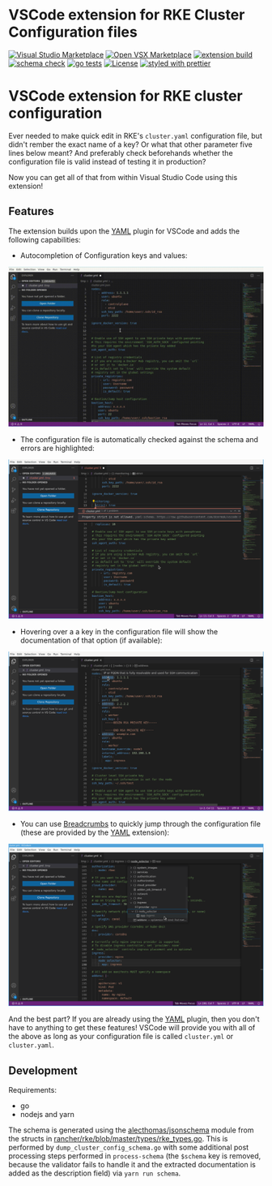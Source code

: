 # VSCode extension for RKE Cluster Configuration files

[![Visual Studio Marketplace](https://img.shields.io/visual-studio-marketplace/v/dancermak.vscode-rke-cluster-config)](https://marketplace.visualstudio.com/items?itemName=dancermak.vscode-rke-cluster-config)
[![Open VSX Marketplace](https://img.shields.io/open-vsx/v/dancermak/vscode-rke-cluster-config)](https://open-vsx.org/extension/dancermak/vscode-rke-cluster-config)
[![extension build](https://img.shields.io/github/workflow/status/dcermak/vscode-rke-cluster-config/extension?label=extension%20build)](https://github.com/dcermak/vscode-rke-cluster-config/actions/workflows/extension.yml)
[![schema check](https://img.shields.io/github/workflow/status/dcermak/vscode-rke-cluster-config/schema?label=schema%20check)](https://github.com/dcermak/vscode-rke-cluster-config/actions/workflows/schema.yml)
[![go tests](https://img.shields.io/github/workflow/status/dcermak/vscode-rke-cluster-config/go?label=go%20test)](https://github.com/dcermak/vscode-rke-cluster-config/actions/workflows/go.yml)
[![License](https://img.shields.io/badge/license-MIT-brightgreen.svg)](https://github.com/dcermak/vscode-rke-cluster-config/blob/main/LICENSE)
[![styled with prettier](https://img.shields.io/badge/styled_with-prettier-ff69b4.svg)](https://github.com/prettier/prettier)

# VSCode extension for RKE cluster configuration

Ever needed to make quick edit in RKE's `cluster.yaml` configuration file, but
didn't rember the exact name of a key? Or what that other parameter five lines
below meant? And preferably check beforehands whether the configuration file is
valid instead of testing it in production?

Now you can get all of that from within Visual Studio Code using this extension!


## Features

The extension builds upon the
[YAML](https://marketplace.visualstudio.com/items?itemName=redhat.vscode-yaml)
plugin for VSCode and adds the following capabilities:

- Autocompletion of Configuration keys and values:

![autocomplete](media/autocomplete.gif)

- The configuration file is automatically checked against the schema and errors
  are highlighted:

![linting_error](media/linting_error.png)

- Hovering over a a key in the configuration file will show the documentation of
  that option (if available):

![doc_on_hover](media/doc_on_hover.png)

- You can use
  [Breadcrumbs](https://code.visualstudio.com/Docs/editor/editingevolved#_breadcrumbs)
  to quickly jump through the configuration file (these are provided by the
  [YAML](https://marketplace.visualstudio.com/items?itemName=redhat.vscode-yaml)
  extension):

![breadcrumbs](media/breadcrumbs.png)

And the best part? If you are already using the
[YAML](https://marketplace.visualstudio.com/items?itemName=redhat.vscode-yaml)
plugin, then you don't have to anything to get these features! VSCode will
provide you with all of the above as long as your configuration file is called
`cluster.yml` or `cluster.yaml`.

## Development

Requirements:

- go
- nodejs and yarn


The schema is generated using the
[alecthomas/jsonschema](https://github.com/alecthomas/jsonschema) module from
the structs in
[rancher/rke/blob/master/types/rke_types.go](https://github.com/rancher/rke/blob/master/types/rke_types.go).
This is performed by `dump_cluster_config_schema.go` with some additional post
processing steps performed in `process-schema` (the `$schema` key is removed,
because the validator fails to handle it and the extracted documentation is
added as the description field) via `yarn run schema`.
